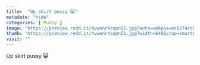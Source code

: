 ```yaml
---
title:  "Up skirt pussy 😸"
metadate: "hide"
categories: [ Pussy ]
image: "https://preview.redd.it/4vwenr4cqon51.jpg?auto=webp&s=ec0274cc8920237cd682402a2286e497e74adb49"
thumb: "https://preview.redd.it/4vwenr4cqon51.jpg?width=640&crop=smart&auto=webp&s=2a899fa921b42adda7944010d9fdeddadbde4beb"
visit: ""
---
```

Up skirt pussy 😸
